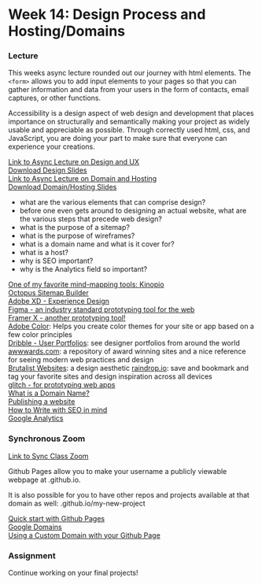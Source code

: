 # Week 14: Design Process and Hosting/Domains

### Lecture

This weeks async lecture rounded out our journey with html elements. The `<form>` allows you to add input elements to your pages so that you can gather information and data from your users in the form of contacts, email captures, or other functions.

Accessibility is a design aspect of web design and development that places importance on structurally and semantically making your project as widely usable and appreciable as possible. Through correctly used html, css, and JavaScript, you are doing your part to make sure that everyone can experience your creations.

[Link to Async Lecture on Design and UX](https://nyu.zoom.us/rec/share/6ehtYNxetZnI3dKjjoB-wBAgUID7jFmXvgD9jgnKtv7UGrybMiihfmQ9oUcSqOUI.hK2oMOY0vQDEQ5bb?startTime=1619999416000)\
[Download Design Slides](https://onetimeuser.github.io/intro-web-comp-principles/week-14/Week14-Design.pdf)\
[Link to Async Lecture on Domain and Hosting](https://nyu.zoom.us/rec/play/tOjq4_PPZ4KzWB9jj4faW1ye9abKrxArLSFrq5Hc1qxFBCnMsaKEq7sx49NEI_xs2m3slNor7199UpTm.oPRaD76p8-1a0F-T)\
[Download Domain/Hosting Slides](https://onetimeuser.github.io/intro-web-comp-principles/week-14/Week14-Domain-Host.pdf)


- what are the various elements that can comprise design?
- before one even gets around to designing an actual website, what are the various steps that precede web design?
- what is the purpose of a sitemap?
- what is the purpose of wireframes?
- what is a domain name and what is it cover for?
- what is a host?
- why is SEO important?
- why is the Analytics field so important?


[One of my favorite mind-mapping tools: Kinopio](https://kinopio.club)\
[Octopus Sitemap Builder](https://octopus.do/)\
[Adobe XD - Experience Design](https://www.adobe.com/products/xd.html)\
[Figma - an industry standard prototyping tool for the web](https://www.figma.com)\
[Framer X - another prototyping tool!](https://www.framer.com/)\
[Adobe Color](https://color.adobe.com/): Helps you create color themes for your site or app based on a few color principles\
[Dribble - User Portfolios](https://dribbble.com/): see designer portfolios from around the world\
[awwwards.com](https://www.awwwards.com/): a repository of award winning sites and a nice reference for seeing modern web practices and design\
[Brutalist Websites](https://brutalistwebsites.com/): a design aesthetic
[raindrop.io](https://raindrop.io/): save and bookmark and tag your favorite sites and design inspiration across all devices\
[glitch - for prototyping web apps](https://glitch.com)\
[What is a Domain Name?](https://developer.mozilla.org/en-US/docs/Learn/Common_questions/What_is_a_domain_name)\
[Publishing a website](https://developer.mozilla.org/en-US/docs/Learn/Getting_started_with_the_web/Publishing_your_website)\
[How to Write with SEO in mind](https://developer.mozilla.org/en-US/docs/MDN/Contribute/Howto/Write_for_SEO)\
[Google Analytics](https://analytics.google.com)



### Synchronous Zoom

[Link to Sync Class Zoom](https://nyu.zoom.us/rec/play/nuSm48iSX_JCtI3yCZLn0TVRL641Do_T89JaCdForXX3B-SrpjjxbGVCUwrXJSetcBAskzsqzavbk6o3.shmUkSB3EaQHX3b-)

Github Pages allow you to make your username a publicly viewable webpage at <username>.github.io.

It is also possible for you to have other repos and projects available at that domain as well: <username>.github.io/my-new-project

[Quick start with Github Pages](https://pages.github.com/)\
[Google Domains](https://domains.google.com)\
[Using a Custom Domain with your Github Page](https://docs.github.com/en/pages/configuring-a-custom-domain-for-your-github-pages-site/managing-a-custom-domain-for-your-github-pages-site)

### Assignment

Continue working on your final projects!
